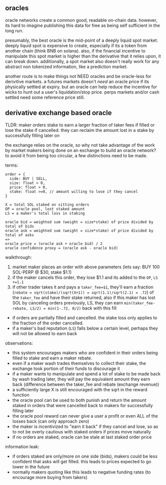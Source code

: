 oracles
----

oracle networks create a common good, readable on-chain data. however, its hard to imagine publishing this data for free as being self sufficient in the long run.


presumably, the best oracle is the mid-point of a deeply liquid spot market. deeply liquid spot is expensive to create, especially if its a token from another chain (think BNB on solana). also, if the financial incentive to manipulate this spot market is higher than the derivative that it relies upon, it can break down. additionally, a spot market also doesn't really work for any abstract non tokenized information, like a prediction market.


another route is to make things not NEED oracles and be oracle-less for derivitive markets. a futures markets doesn't *need* an oracle price if its physically settled at expiry. but an oracle can help reduce the incentive for wicks to hunt out a user's liquidation/stop price. perps markets and/or cash settled need some reference price still.


derivative exchange based oracle
----

TLDR: maker orders stake to earn a larger fraction of taker fees if filled or lose the stake if cancelled. they can reclaim the amount lost in a stake by successfully filling later on


the exchange relies on the oracle, so why not take advantage of the work by market makers being done on an exchange to build an oracle network? to avoid it from being too circular, a few distinctions need to be made.


terms:
```
order = {
  side: BUY | SELL,
  size: float > 0,
  price: float > 0, 
  stake: float >=0, // amount willing to lose if they cancel
}

X = total SOL staked on sitting orders
OP = oracle pool, lost staked amount
LS = a maker's total loss in staking

oracle bid = weighted sum (weight = size*stake) of price divided by total of bids
oracle ask = weighted sum (weight = size*stake) of price divided by total of asks
=>
oracle price = (oracle ask + oracle bid) / 2
oracle confidence proxy = (oracle ask - oracle bid)
```

walkthrough:
1. market maker places an order with above parameters (lets say: BUY 100 SOL-PERP @ $30, stake $1.1)
2. if the maker cancels this order, they lose $1.1 and its added to the `OP`, `LS +=1.1`
3. if other trader takes it and pays a `taker_fee=$1`, they'll earn a fraction (`rebate = sqrt(stake)/(sqrt(X+1)) = sqrt(1.1)/sqrt(2.1) = .72`) of the `taker_fee` and have their stake returned,
also if this maker has lost SOL by canceling orders previously, LS, they can earn `min(taker_fee-rebate, LS/2) = min(1-.72, 0/2)` back with this fill

* if orders are partially filled and cancelled. the stake loss only applies to the fraction of the order cancelled.
* if a maker's bad reputation (`LS`) falls below a certain level, perhaps they will not be allowed to earn back


observations:
- this system encourages makers who are confident in their orders being filled to stake and earn a maker rebate. 
- even if a maker wash trades themselves to collect their stake, the exchange took portion of their funds to discourage it
- if a maker wants to manipulate and spend a lot of stake to be made back by wash trading later, they will pay the equivalent amount they earn back (difference between the taker_fee and rebate (exchange revenue))
- a sufficiently large X is still encouraged with the sqrt in the reward function
- the oracle pool can be used to both punish and return the amount staked in orders that were cancelled back to makers for successfully filling later
- the oracle pool reward can never give a user a profit or even ALL of the losses back (can only approach zero)
- the maker is incentivized to "earn it back" if they cancel and lose, so as to not be overly cautious with staked orders if prices move naturally
- if no orders are staked, oracle can be stale at last staked order price

information leak:
- if orders staked are only/more on one side (bids), makers could be less confident that asks will get filled. this leads to prices expected to go lower in the future
- normally makers quoting like this leads to negative funding rates (to encourage more buying from takers)






